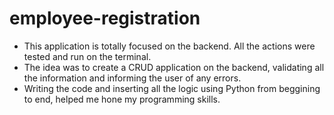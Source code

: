 # employee-registration
- This application is totally focused on the backend. All the actions
were tested and run on the terminal.
- The idea was to create a CRUD application on the backend, validating
all the information and informing the user of any errors.
- Writing the code and inserting all the logic using Python from
beggining to end, helped me hone my programming skills.
